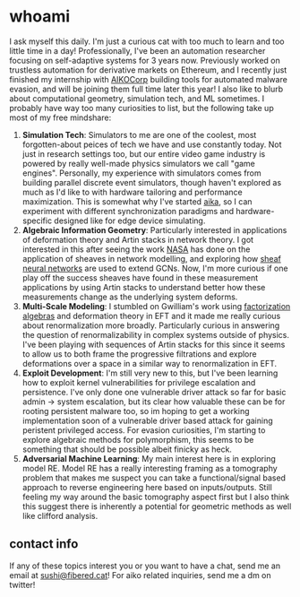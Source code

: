 # whoami
I ask myself this daily. I'm just a curious cat with too much to learn and too little time in a day! Professionally, I've been an automation researcher focusing on self-adaptive systems for 3 years now. Previously worked on trustless automation for derivative markets on Ethereum, and I recently just finished my internship with [AIKOCorp](https://aikocorp.ai/) building tools for automated malware evasion, and will be joining them full time later this year! I also like to blurb about computational geometry, simulation tech, and ML sometimes. I probably have way too many curiosities to list, but the following take up most of my free mindshare:

 1. **Simulation Tech**: Simulators to me are one of the coolest, most forgotten-about peices of tech we have and use constantly today. Not just in research settings too, but our entire video game industry is powered by really well-made physics simulators we call "game engines". Personally, my experience with simulators comes from building parallel discrete event simulators, though haven't explored as much as I'd like to with hardware tailoring and performance maximization. This is somewhat why I've started [aika](https://github.com/FiberedSkies/aika), so I can experiment with different synchronization paradigms and hardware-specific designed like for edge device simulating. 
 1. **Algebraic Information Geometry**: Particularly interested in applications of deformation theory and Artin stacks in network theory. I got interested in this after seeing the work [NASA](https://ntrs.nasa.gov/api/citations/20220002277/downloads/AeroConf_2022___Sheaves_for_Routing_in_DTN%20--%202022-02-25.pdf) has done on the application of sheaves in network modelling, and exploring how [sheaf neural networks](https://arxiv.org/abs/2012.06333) are used to extend GCNs. Now, I'm more curious if one play off the success sheaves have found in these measurement applications by using Artin stacks to understand better how these measurements change as the underlying system deforms.
 2. **Multi-Scale Modeling**: I stumbled on Gwilliam's work using [factorization algebras](https://arxiv.org/abs/2310.06137) and deformation theory in EFT and it made me really curious about renormalization more broadly. Particularly curious in answering the question of renormalizability in complex systems outside of physics. I've been playing with sequences of Artin stacks for this since it seems to allow us to both frame the progressive filtrations and explore deformations over a space in a similar way to renormalization in EFT. 
 4. **Exploit Development**: I'm still very new to this, but I've been learning how to exploit kernel vulnerabilities for privilege escalation and persistence. I've only done one vulnerable driver attack so far for basic admin -> system escalation, but its clear how valuable these can be for rooting persistent malware too, so im hoping to get a working implementation soon of a vulnerable driver based attack for gaining peristent privileged access. For evasion curiosities, I'm starting to explore algebraic methods for polymorphism, this seems to be something that should be possible albeit finicky as heck.
 5. **Adversarial Machine Learning**: My main interest here is in exploring model RE. Model RE has a really interesting framing as a tomography problem that makes me suspect you can take a functional/signal based approach to reverse engineering here based on inputs/outputs. Still feeling my way around the basic tomography aspect first but I also think this suggest there is inherently a potential for geometric methods as well like clifford analysis.

## contact info

If any of these topics interest you or you want to have a chat, send me an email at [sushi@fibered.cat](mailto:sushi@fibered.cat)! For aiko related inquiries, send me a dm on twitter!
